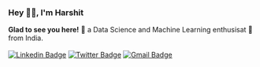 ### Hey 👋🏽, I'm Harshit

**Glad to see you here!** :star_struck: a Data Science and Machine Learning enthusisat 🚀 from India. <br> <br> 
[![Linkedin Badge](https://img.shields.io/badge/-HarshitSingh-blue?style=social&logo=Linkedin&logoColor=blue&link=https://www.linkedin.com/in/harshit-singh-7056361b9/)](https://www.linkedin.com/in/harshit-singh-7056361b9/)
[![Twitter Badge](http://img.shields.io/badge/-@harshiit_singh-1ca0f1?style=social&logo=twitter&logoColor=blue&link=https://twitter.com/harshiit_singh)](https://twitter.com/harshiit_singh) 
[![Gmail Badge](https://img.shields.io/badge/-GMail-c14438?style=social&logo=Gmail&logoColor=red&link=mailto:harman.s2021@gmail.com)](mailto:harman.s2021@gmail.com)

<!-- ![Harshit's github stats](https://github-readme-stats.vercel.app/api?username=harshiitsingh&show_icons=true&hide_border=true) -->

